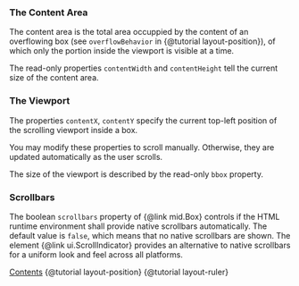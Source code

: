 ### The Content Area

The content area is the total area occuppied by the content of an overflowing box
(see `overflowBehavior` in {@tutorial layout-position}), of which
only the portion inside the viewport is visible at a time.

The read-only properties `contentWidth` and `contentHeight` tell the current
size of the content area.

### The Viewport

The properties `contentX`, `contentY` specify the current top-left position of the
scrolling viewport inside a box.

You may modify these properties to scroll manually. Otherwise, they
are updated automatically as the user scrolls.

The size of the viewport is described by the read-only `bbox` property.

### Scrollbars

The boolean `scrollbars` property of {@link mid.Box} controls if the HTML runtime
environment shall provide native scrollbars automatically. The default value is `false`,
which means that no native scrollbars are shown. The element {@link ui.ScrollIndicator}
provides an alternative to native scrollbars for a uniform look and feel across all
platforms.

<div class="navstrip">
<span class="go-home"><a href="index.html">Contents</a></span>
<span class="go-previous">{@tutorial layout-position}</span>
<span class="go-next">{@tutorial layout-ruler}</span>
</div>
